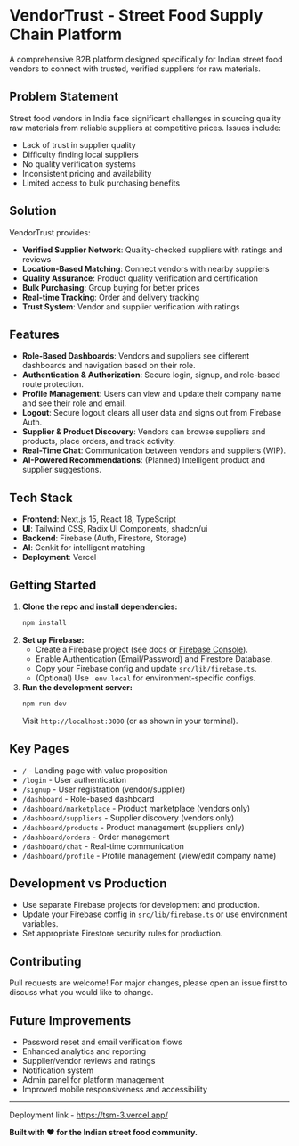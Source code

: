 # VendorTrust - Street Food Supply Chain Platform

A comprehensive B2B platform designed specifically for Indian street food vendors to connect with trusted, verified suppliers for raw materials.

## Problem Statement
Street food vendors in India face significant challenges in sourcing quality raw materials from reliable suppliers at competitive prices. Issues include:
- Lack of trust in supplier quality
- Difficulty finding local suppliers
- No quality verification systems
- Inconsistent pricing and availability
- Limited access to bulk purchasing benefits

## Solution
VendorTrust provides:
- **Verified Supplier Network**: Quality-checked suppliers with ratings and reviews
- **Location-Based Matching**: Connect vendors with nearby suppliers
- **Quality Assurance**: Product quality verification and certification
- **Bulk Purchasing**: Group buying for better prices
- **Real-time Tracking**: Order and delivery tracking
- **Trust System**: Vendor and supplier verification with ratings

## Features
- **Role-Based Dashboards**: Vendors and suppliers see different dashboards and navigation based on their role.
- **Authentication & Authorization**: Secure login, signup, and role-based route protection.
- **Profile Management**: Users can view and update their company name and see their role and email.
- **Logout**: Secure logout clears all user data and signs out from Firebase Auth.
- **Supplier & Product Discovery**: Vendors can browse suppliers and products, place orders, and track activity.
- **Real-Time Chat**: Communication between vendors and suppliers (WIP).
- **AI-Powered Recommendations**: (Planned) Intelligent product and supplier suggestions.

## Tech Stack
- **Frontend**: Next.js 15, React 18, TypeScript
- **UI**: Tailwind CSS, Radix UI Components, shadcn/ui
- **Backend**: Firebase (Auth, Firestore, Storage)
- **AI**: Genkit for intelligent matching
- **Deployment**: Vercel

## Getting Started

1. **Clone the repo and install dependencies:**
   ```bash
   npm install
   ```
2. **Set up Firebase:**
   - Create a Firebase project (see docs or [Firebase Console](https://console.firebase.google.com/)).
   - Enable Authentication (Email/Password) and Firestore Database.
   - Copy your Firebase config and update `src/lib/firebase.ts`.
   - (Optional) Use `.env.local` for environment-specific configs.
3. **Run the development server:**
   ```bash
   npm run dev
   ```
   Visit `http://localhost:3000` (or as shown in your terminal).

## Key Pages
- `/` - Landing page with value proposition
- `/login` - User authentication
- `/signup` - User registration (vendor/supplier)
- `/dashboard` - Role-based dashboard
- `/dashboard/marketplace` - Product marketplace (vendors only)
- `/dashboard/suppliers` - Supplier discovery (vendors only)
- `/dashboard/products` - Product management (suppliers only)
- `/dashboard/orders` - Order management
- `/dashboard/chat` - Real-time communication
- `/dashboard/profile` - Profile management (view/edit company name)

## Development vs Production
- Use separate Firebase projects for development and production.
- Update your Firebase config in `src/lib/firebase.ts` or use environment variables.
- Set appropriate Firestore security rules for production.

## Contributing
Pull requests are welcome! For major changes, please open an issue first to discuss what you would like to change.

## Future Improvements
- Password reset and email verification flows
- Enhanced analytics and reporting
- Supplier/vendor reviews and ratings
- Notification system
- Admin panel for platform management
- Improved mobile responsiveness and accessibility

---
Deployment link - https://tsm-3.vercel.app/

**Built with ❤️ for the Indian street food community.**
